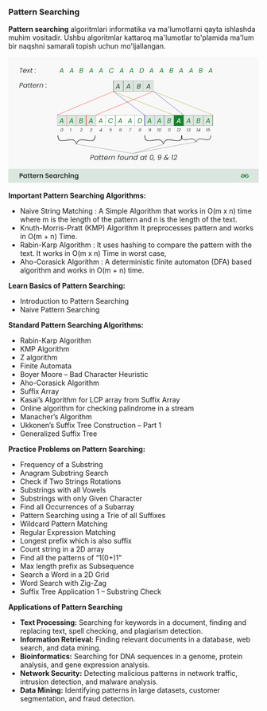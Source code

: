 ### Pattern Searching

**Pattern searching** algoritmlari informatika va ma'lumotlarni qayta ishlashda muhim vositadir. Ushbu algoritmlar kattaroq ma'lumotlar to'plamida ma'lum bir naqshni samarali topish uchun mo'ljallangan.

<p align="center">
<img src="../images/pattern-searching.png">
</p>

**Important Pattern Searching Algorithms:**

- Naive String Matching : A Simple Algorithm that works in O(m x n) time where m is the length of the pattern and n is the length of the text.
- Knuth-Morris-Pratt (KMP) Algorithm It preprocesses pattern and works in O(m + n) Time.
- Rabin-Karp Algorithm : It uses hashing to compare the pattern with the text. It works in O(m x n) Time in worst case,
- Aho-Corasick Algorithm : A deterministic finite automaton (DFA) based algorithm and works in O(m + n) time.

**Learn Basics of Pattern Searching:**

- Introduction to Pattern Searching
- Naive Pattern Searching

**Standard Pattern Searching Algorithms:**

- Rabin-Karp Algorithm
- KMP Algorithm
- Z algorithm
- Finite Automata
- Boyer Moore – Bad Character Heuristic
- Aho-Corasick Algorithm
- Suffix Array
- Kasai’s Algorithm for LCP array from Suffix Array
- Online algorithm for checking palindrome in a stream
- Manacher’s Algorithm
- Ukkonen’s Suffix Tree Construction – Part 1
- Generalized Suffix Tree

**Practice Problems on Pattern Searching:**

- Frequency of a Substring
- Anagram Substring Search
- Check if Two Strings Rotations
- Substrings with all Vowels
- Substrings with only Given Character
- Find all Occurrences of a Subarray
- Pattern Searching using a Trie of all Suffixes
- Wildcard Pattern Matching
- Regular Expression Matching
- Longest prefix which is also suffix
- Count string in a 2D array
- Find all the patterns of “1(0+)1”
- Max length prefix as Subsequence
- Search a Word in a 2D Grid
- Word Search with Zig-Zag
- Suffix Tree Application 1 – Substring Check

**Applications of Pattern Searching**

- **Text Processing:** Searching for keywords in a document, finding and replacing text, spell checking, and plagiarism detection.
- **Information Retrieval:** Finding relevant documents in a database, web search, and data mining.
- **Bioinformatics:** Searching for DNA sequences in a genome, protein analysis, and gene expression analysis.
- **Network Security:** Detecting malicious patterns in network traffic, intrusion detection, and malware analysis.
- **Data Mining:** Identifying patterns in large datasets, customer segmentation, and fraud detection.
